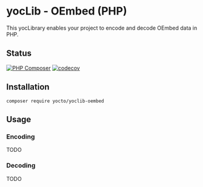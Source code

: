 # yocLib - OEmbed (PHP)

This yocLibrary enables your project to encode and decode OEmbed data in PHP.

## Status

[![PHP Composer](https://github.com/yocto/yoclib-oembed-php/actions/workflows/php.yml/badge.svg)](https://github.com/yocto/yoclib-oembed-php/actions/workflows/php.yml)
[![codecov](https://codecov.io/gh/yocto/yoclib-oembed-php/graph/badge.svg)](https://codecov.io/gh/yocto/yoclib-oembed-php)

## Installation

`composer require yocto/yoclib-oembed`

## Usage

### Encoding

TODO

### Decoding

TODO